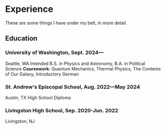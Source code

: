# Experience

These are some things I have under my belt, in more detail. 

## Education
### University of Washington, Sept. 2024—
Seattle, WA
Intended B.S. in Physics and Astronomy, B.A. in Political Science
**Coursework**: Quantum Mechanics, Thermal Physics, The Contents of Our Galaxy, Introductory German

### St. Andrew's Episcopal School, Aug. 2022—May 2024 
Austin, TX 
High School Diploma 

### Livingston High School, Sep. 2020-Jun. 2022
Livingston, NJ 
